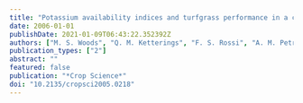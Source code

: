 ```yaml
---
title: "Potassium availability indices and turfgrass performance in a calcareous sand putting green"
date: 2006-01-01
publishDate: 2021-01-09T06:43:22.352392Z
authors: ["M. S. Woods", "Q. M. Ketterings", "F. S. Rossi", "A. M. Petrovic"]
publication_types: ["2"]
abstract: ""
featured: false
publication: "*Crop Science*"
doi: "10.2135/cropsci2005.0218"
---
```


